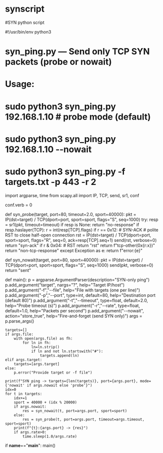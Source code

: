 # synscript
#SYN python script

#!/usr/bin/env python3
# syn_ping.py — Send only TCP SYN packets (probe or nowait)
# Usage:
#   sudo python3 syn_ping.py 192.168.1.10        # probe mode (default)
#   sudo python3 syn_ping.py 192.168.1.10 --nowait
#   sudo python3 syn_ping.py -f targets.txt -p 443 -r 2

import argparse, time
from scapy.all import IP, TCP, send, sr1, conf

conf.verb = 0

def syn_probe(target, port=80, timeout=2.0, sport=40000):
    pkt = IP(dst=target) / TCP(dport=port, sport=sport, flags="S", seq=1000)
    try:
        resp = sr1(pkt, timeout=timeout)
        if resp is None:
            return "no-response"
        if resp.haslayer(TCP):
            r = int(resp[TCP].flags)
            if r == 0x12:  # SYN-ACK
                # polite RST to close half-open connection
                rst = IP(dst=target) / TCP(dport=port, sport=sport, flags="R", seq=0, ack=resp[TCP].seq+1)
                send(rst, verbose=0)
                return "syn-ack"
            if r & 0x04:  # RST
                return "rst"
            return f"tcp-other(0x{r:x})"
        return "non-tcp-response"
    except Exception as e:
        return f"error:{e}"

def syn_nowait(target, port=80, sport=40000):
    pkt = IP(dst=target) / TCP(dport=port, sport=sport, flags="S", seq=1000)
    send(pkt, verbose=0)
    return "sent"

def main():
    p = argparse.ArgumentParser(description="SYN-only ping")
    p.add_argument("target", nargs="?", help="Target IP/host")
    p.add_argument("-f","--file", help="File with targets (one per line)")
    p.add_argument("-p","--port", type=int, default=80, help="Destination port (default 80)")
    p.add_argument("-t","--timeout", type=float, default=2.0, help="Probe timeout (s)")
    p.add_argument("-r","--rate", type=float, default=1.0, help="Packets per second")
    p.add_argument("--nowait", action="store_true", help="Fire-and-forget (send SYN only)")
    args = p.parse_args()

    targets=[]
    if args.file:
        with open(args.file) as fh:
            for ln in fh:
                ln=ln.strip()
                if ln and not ln.startswith("#"):
                    targets.append(ln)
    elif args.target:
        targets=[args.target]
    else:
        p.error("Provide target or -f file")

    print(f"SYN ping -> targets={len(targets)}, port={args.port}, mode={'nowait' if args.nowait else 'probe'}")
    idx=0
    for t in targets:
        idx+=1
        sport = 40000 + (idx % 20000)
        if args.nowait:
            res = syn_nowait(t, port=args.port, sport=sport)
        else:
            res = syn_probe(t, port=args.port, timeout=args.timeout, sport=sport)
        print(f"{t}:{args.port} -> {res}")
        if args.rate>0:
            time.sleep(1.0/args.rate)

if __name__=="__main__":
    main()
